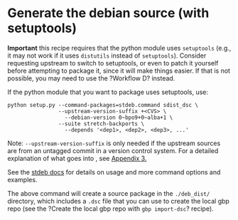 # Generate the debian source (with setuptools)

**Important** this recipe requires that the python module uses `setuptools` 
(e.g., it may not work if it uses `distutils` instead of `setuptools`). 
Consider requesting upstream to switch to setuptools, or even to patch it 
yourself before attempting to package it, since it will make things easier. 
If that is not possible, you may need to use the ?Workflow D? instead.

If the python module that you want to package uses setuptools, use:


```
python setup.py --command-packages=stdeb.command sdist_dsc \
            	--upstream-version-suffix +<CVS> \
                  --debian-version 0~bpo9+0~alba+1 \
            	--suite stretch-backports \
                  --depends '<dep1>, <dep2>, <dep3>, ...'

```

Note: `--upstream-version-suffix` is only needed if the upstream sources are 
from an untagged commit in a version control system. For a detailed explanation 
of what goes into <CVS>, see [Appendix 3.](Appendix_3.md)

See the [stdeb docs](https://pypi.python.org/pypi/stdeb) for details on usage 
and more command options and examples.

The above command will create a source package in the `./deb_dist/` directory, 
which includes a `.dsc` file that you can use to create the local gbp repo (see 
the ?Create the local gbp repo with `gbp import-dsc`? recipe).
